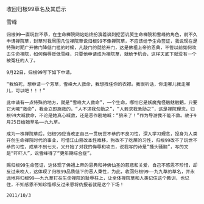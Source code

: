 收回归根99草名及其启示

雪峰


    归根99一直玩世不恭，在生命禅院网站始终扮演着讽刺挖苦讥笑生命禅院和雪峰的角色，前不久申请禅院草，封草时我周围几位禅院草说归根99不像禅院草，不应该给予生命签证，我说现在是特殊时期广开佛门降低门槛的时候，凡敲门的就给开门，这是佛祖上帝的恩典，不管以前如何攻击生命禅院，如何侮辱贬低雪峰，只要他申请成为禅院草，就给予机会，这样天底下就没有一个被冤枉的人了。

    9月22日，归根99写下如下申请。

    “我怕死，想申请一个芳草，雪峰大人救命，我想拽住你的衣襟。我很听话，你走哪儿我走哪儿，可以吧！！！”

    此申请有一点特殊的地方，就是“雪峰大人救命”，一个生命，哪怕它是妖魔鬼怪魑魅魍魉，只要它大喊“救命”，我会立即施救的，“人不求我勿助之”，“人若求我急助之”，这是禅院理念，归根99大喊救命，不论是她真心喊救，还是恶作剧地喊：“狼来了！”作为导游我不能不救。故于9月25日给她草名——九九草。

    成为一株禅院草后，归根99应当改正自己一贯玩世不恭的不良习性，深入学习理念，投身为人类开创生命禅院时代的事业，可惜江山易改本性难移，狗改不了吃屎的习性，归根99改不了玩世不恭的习性，成草不到七天，又开始了对我的侮辱和攻击，说我写的诗是“搔头骚脑”，写的文是“吓吓人”，说雪峰得了“更年期综合症”。

    赐归根99生命签证，这体现了佛祖上帝的恩典和神佛仙圣的慈悲和关爱，自己不感恩不珍惜，却反过来咬人，这体现了归根99品质低下的恶人秉性，为此，收回归根99——九九草的草名，并永远地将归根99——九九草钉在生命禅院的耻辱柱上，让全体禅院草和人类记住这个教训，也记住，不知感恩不知珍惜却反过来恩将仇报者就是这个下场！

    2011/10/3




